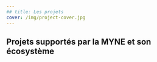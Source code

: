 ```yaml
---
## title: Les projets
cover: /img/project-cover.jpg
---
```


## Projets supportés par la MYNE et son écosystème
